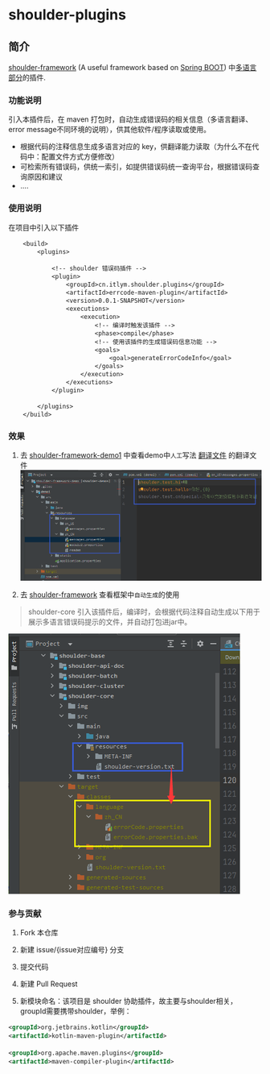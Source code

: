# shoulder-plugins

## 简介
[shoulder-framework](https://github.com/ChinaLym/shoulder-framework) (A useful framework based on [Spring BOOT](https://github.com/spring-projects/spring-boot)) 中[多语言部分](https://github.com/ChinaLym/shoulder-framework/blob/master/shoulder-build/shoulder-base/shoulder-core/README.md#%E7%BF%BB%E8%AF%91%E4%B8%8E%E5%A4%9A%E8%AF%AD%E8%A8%80)的插件.

### 功能说明

引入本插件后，在 maven 打包时，自动生成错误码的相关信息（多语言翻译、error message不同环境的说明），供其他软件/程序读取或使用。

- 根据代码的注释信息生成多语言对应的 key，供翻译能力读取（为什么不在代码中：配置文件方式方便修改）
- 可检索所有错误码，供统一索引，如提供错误码统一查询平台，根据错误码查询原因和建议
- ....


### 使用说明

在项目中引入以下插件
```
    <build>
        <plugins>
        
            <!-- shoulder 错误码插件 -->
            <plugin>
                <groupId>cn.itlym.shoulder.plugins</groupId>
                <artifactId>errcode-maven-plugin</artifactId>
                <version>0.0.1-SNAPSHOT</version>
                <executions>
                    <execution>
                        <!-- 编译时触发该插件 -->
                        <phase>compile</phase>
                        <!-- 使用该插件的生成错误码信息功能 -->
                        <goals>
                            <goal>generateErrorCodeInfo</goal>
                        </goals>
                    </execution>
                </executions>
            </plugin>
            
        </plugins>
    </build>
```

### 效果

1. 去 [shoulder-framework-demo1](https://github.com/ChinaLym/shoulder-framework-demo/tree/main/demo1) 中查看demo中`人工`写法 [翻译文件](https://github.com/ChinaLym/shoulder-framework-demo/blob/main/demo1/src/main/resources/language/zh_CN/messages.properties) 的翻译文件
![manual.png](doc/manual.png)

2. 去 [shoulder-framework](https://github.com/ChinaLym/shoulder-framework/blob/master/shoulder-build/shoulder-base/shoulder-core/pom.xml) 查看框架中`自动生成`的使用

> shoulder-core 引入该插件后，编译时，会根据代码注释自动生成以下用于展示多语言错误码提示的文件，并自动打包进jar中。

![shoulder-usecase.png](doc/shoulder-usecase.png)

### 参与贡献

1.  Fork 本仓库
2.  新建 issue/{issue对应编号} 分支
3.  提交代码
4.  新建 Pull Request

5.  新模块命名：该项目是 shoulder 协助插件，故主要与shoulder相关，groupId需要携带shoulder，举例：
```xml
<groupId>org.jetbrains.kotlin</groupId>
<artifactId>kotlin-maven-plugin</artifactId>

<groupId>org.apache.maven.plugins</groupId>
<artifactId>maven-compiler-plugin</artifactId>
```